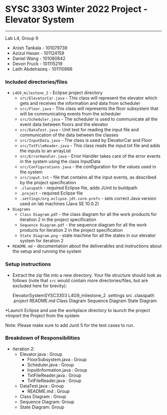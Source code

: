 # SYSC 3303 Winter 2022 Project - Elevator System
---

Lab L4, Group 9
* Anish Tankala - 101079739
* Azizul Hasan - 101124159
* Daniel Wang - 101080842
* Devon Fruck - 101115219
* Laith Abdelrazeq - 101110866

### Included directories/files

* `L4G9_milestone_2` - Eclipse project directory
	* `src/ElevatorCar.java` - This class will represent the elevator which gets and receives the information and data from scheduler
	* `src/Floor.java` - This class will represents the floor subsystem that will be communicating events from the scheduler
	* `src/Scheduler.java` - The scheduler is used to communicate all the event data between floors and the elevator
	* `src/DataTest.java` - Unit test for reading the input file and communication of the data between the classes
	* `src/InputData.java` - The class is used by ElevatorCar and Floor
	* `src/TxtFileReader.java` - This class reads the input.txt file and adds the inputs to an arrayList
	* `src/ErrorHandler.java` - Error Handler takes care of the error events in the system using the class InputData
	* `src/Configurations.java` - the configuration for the values used in the system
	* `src/input.txt` - file that contains all the input events, as described by the project specification
	* `.classpath` - required Eclipse file, adds JUnit to buildpath
	* `.project` - required Eclipse file
	* `.settings/org.eclipse.jdt.core.prefs` - sets correct Java version used on lab machines (Java SE 10.0.2)
* `Diagrams`
	* `Class Diagram.pdf` - the class diagram for all the work products for iteration 2 in the project specification
	* `Sequence Diagram.pdf` - the sequence diagram for all the work products for iteration 2 in the project specification
	* `State Diagram.png` - state machine for all the states in our elevator system for iteration 2
* `README.md` - documentation about the deliverables and instructions about the setup and running the system 

### Setup instructions

* Extract the zip file into a new directory. Your file structure should look as follows (note that `src` would contain more directories/files, but are excluded here for brevity):

	ElevatorSystemSYSC3303
			L4G9_milestone_2
			.settings
			src
			.classpath
			.project
			README.md
			Class Diagram
			Sequence Diagram
			State Diagram


*Launch Eclipse and use the workplace directory to launch the project
*Import the Project from the system

Note: Please make sure to add Junit 5 for the test cases to run.



### Breakdown of Responsibilities

* Iteration 2:
	* Elevator.java : Group
        * FloorSubsystem.java : Group
        * Scheduler.java : Group
        * InputInformation.java : Group
        * TxtFileReader.java : Group
		* TxtFileReader.java : Group
	* DataTest.java : Group
        * README.md : Group
	* Class Diagram : Group
	* Sequence Diagram: Group
	* State Diagram: Group 